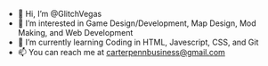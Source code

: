 - 👋 Hi, I’m @GlitchVegas
- 👀 I’m interested in Game Design/Development, Map Design, Mod Making, and Web Development
- 🌱 I’m currently learning Coding in HTML, Javescript, CSS, and Git
- 📫 You can reach me at carterpennbusiness@gmail.com
